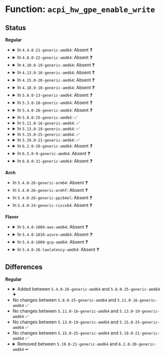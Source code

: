 # Function: <code>acpi_hw_gpe_enable_write</code>

## Status
<b>Regular</b>
<ul>
<li>
<details>
<summary>In <code>4.4.0-21-generic-amd64</code>: Absent ❓</summary>

```json
{
  "name": "acpi_hw_gpe_enable_write",
  "collision_type": "Unique Static",
  "inline_type": "Full",
  "funcs": [
    {
      "addr": 18446744071583671611,
      "name": "acpi_hw_gpe_enable_write",
      "external": false,
      "loc": "drivers/acpi/acpica/hwgpe.c:294",
      "file": "drivers/acpi/acpica/hwgpe.c",
      "inline": "not declared, inlined",
      "caller_inline": [
        "drivers/acpi/acpica/hwgpe.c:acpi_hw_enable_runtime_gpe_block",
        "drivers/acpi/acpica/hwgpe.c:acpi_hw_disable_gpe_block",
        "drivers/acpi/acpica/hwgpe.c:acpi_hw_enable_wakeup_gpe_block"
      ],
      "caller_func": []
    }
  ],
  "symbols": []
}
```
</details>
</li>
<li>
<details>
<summary>In <code>4.8.0-22-generic-amd64</code>: Absent ❓</summary>

```json
{
  "name": "acpi_hw_gpe_enable_write",
  "collision_type": "Unique Static",
  "inline_type": "Full",
  "funcs": [
    {
      "addr": 18446744071583995140,
      "name": "acpi_hw_gpe_enable_write",
      "external": false,
      "loc": "drivers/acpi/acpica/hwgpe.c:293",
      "file": "drivers/acpi/acpica/hwgpe.c",
      "inline": "not declared, inlined",
      "caller_inline": [
        "drivers/acpi/acpica/hwgpe.c:acpi_hw_enable_wakeup_gpe_block",
        "drivers/acpi/acpica/hwgpe.c:acpi_hw_enable_runtime_gpe_block",
        "drivers/acpi/acpica/hwgpe.c:acpi_hw_disable_gpe_block"
      ],
      "caller_func": []
    }
  ],
  "symbols": []
}
```
</details>
</li>
<li>
<details>
<summary>In <code>4.10.0-19-generic-amd64</code>: Absent ❓</summary>

```json
{
  "name": "acpi_hw_gpe_enable_write",
  "collision_type": "Unique Static",
  "inline_type": "Full",
  "funcs": [
    {
      "addr": 18446744071584136541,
      "name": "acpi_hw_gpe_enable_write",
      "external": false,
      "loc": "drivers/acpi/acpica/hwgpe.c:304",
      "file": "drivers/acpi/acpica/hwgpe.c",
      "inline": "not declared, inlined",
      "caller_inline": [
        "drivers/acpi/acpica/hwgpe.c:acpi_hw_enable_wakeup_gpe_block",
        "drivers/acpi/acpica/hwgpe.c:acpi_hw_enable_runtime_gpe_block",
        "drivers/acpi/acpica/hwgpe.c:acpi_hw_disable_gpe_block"
      ],
      "caller_func": []
    }
  ],
  "symbols": []
}
```
</details>
</li>
<li>
<details>
<summary>In <code>4.13.0-16-generic-amd64</code>: Absent ❓</summary>

```json
{
  "name": "acpi_hw_gpe_enable_write",
  "collision_type": "Unique Static",
  "inline_type": "Full",
  "funcs": [
    {
      "addr": 18446744071584203666,
      "name": "acpi_hw_gpe_enable_write",
      "external": false,
      "loc": "drivers/acpi/acpica/hwgpe.c:304",
      "file": "drivers/acpi/acpica/hwgpe.c",
      "inline": "not declared, inlined",
      "caller_inline": [
        "drivers/acpi/acpica/hwgpe.c:acpi_hw_enable_wakeup_gpe_block",
        "drivers/acpi/acpica/hwgpe.c:acpi_hw_enable_runtime_gpe_block",
        "drivers/acpi/acpica/hwgpe.c:acpi_hw_disable_gpe_block"
      ],
      "caller_func": []
    }
  ],
  "symbols": []
}
```
</details>
</li>
<li>
<details>
<summary>In <code>4.15.0-20-generic-amd64</code>: Absent ❓</summary>

```json
{
  "name": "acpi_hw_gpe_enable_write",
  "collision_type": "Unique Static",
  "inline_type": "Full",
  "funcs": [
    {
      "addr": 18446744071584532407,
      "name": "acpi_hw_gpe_enable_write",
      "external": false,
      "loc": "drivers/acpi/acpica/hwgpe.c:304",
      "file": "drivers/acpi/acpica/hwgpe.c",
      "inline": "not declared, inlined",
      "caller_inline": [
        "drivers/acpi/acpica/hwgpe.c:acpi_hw_enable_wakeup_gpe_block",
        "drivers/acpi/acpica/hwgpe.c:acpi_hw_enable_runtime_gpe_block",
        "drivers/acpi/acpica/hwgpe.c:acpi_hw_disable_gpe_block"
      ],
      "caller_func": []
    }
  ],
  "symbols": []
}
```
</details>
</li>
<li>
<details>
<summary>In <code>4.18.0-10-generic-amd64</code>: Absent ❓</summary>

```json
{
  "name": "acpi_hw_gpe_enable_write",
  "collision_type": "Unique Static",
  "inline_type": "Full",
  "funcs": [
    {
      "addr": 18446744071584756686,
      "name": "acpi_hw_gpe_enable_write",
      "external": false,
      "loc": "drivers/acpi/acpica/hwgpe.c:270",
      "file": "drivers/acpi/acpica/hwgpe.c",
      "inline": "not declared, inlined",
      "caller_inline": [
        "drivers/acpi/acpica/hwgpe.c:acpi_hw_enable_wakeup_gpe_block",
        "drivers/acpi/acpica/hwgpe.c:acpi_hw_enable_runtime_gpe_block",
        "drivers/acpi/acpica/hwgpe.c:acpi_hw_disable_gpe_block"
      ],
      "caller_func": []
    }
  ],
  "symbols": []
}
```
</details>
</li>
<li>
<details>
<summary>In <code>5.0.0-13-generic-amd64</code>: Absent ❓</summary>

```json
{
  "name": "acpi_hw_gpe_enable_write",
  "collision_type": "Unique Static",
  "inline_type": "Full",
  "funcs": [
    {
      "addr": 18446744071584858265,
      "name": "acpi_hw_gpe_enable_write",
      "external": false,
      "loc": "drivers/acpi/acpica/hwgpe.c:270",
      "file": "drivers/acpi/acpica/hwgpe.c",
      "inline": "not declared, inlined",
      "caller_inline": [
        "drivers/acpi/acpica/hwgpe.c:acpi_hw_enable_wakeup_gpe_block",
        "drivers/acpi/acpica/hwgpe.c:acpi_hw_enable_runtime_gpe_block",
        "drivers/acpi/acpica/hwgpe.c:acpi_hw_disable_gpe_block"
      ],
      "caller_func": []
    }
  ],
  "symbols": []
}
```
</details>
</li>
<li>
<details>
<summary>In <code>5.3.0-18-generic-amd64</code>: Absent ❓</summary>

```json
{
  "name": "acpi_hw_gpe_enable_write",
  "collision_type": "Unique Static",
  "inline_type": "Full",
  "funcs": [
    {
      "addr": 18446744071585062009,
      "name": "acpi_hw_gpe_enable_write",
      "external": false,
      "loc": "drivers/acpi/acpica/hwgpe.c:270",
      "file": "drivers/acpi/acpica/hwgpe.c",
      "inline": "not declared, inlined",
      "caller_inline": [
        "drivers/acpi/acpica/hwgpe.c:acpi_hw_enable_wakeup_gpe_block",
        "drivers/acpi/acpica/hwgpe.c:acpi_hw_enable_runtime_gpe_block",
        "drivers/acpi/acpica/hwgpe.c:acpi_hw_disable_gpe_block"
      ],
      "caller_func": []
    }
  ],
  "symbols": []
}
```
</details>
</li>
<li>
<details>
<summary>In <code>5.4.0-26-generic-amd64</code>: Absent ❓</summary>

```json
{
  "name": "acpi_hw_gpe_enable_write",
  "collision_type": "Unique Static",
  "inline_type": "Full",
  "funcs": [
    {
      "addr": 18446744071585198237,
      "name": "acpi_hw_gpe_enable_write",
      "external": false,
      "loc": "drivers/acpi/acpica/hwgpe.c:270",
      "file": "drivers/acpi/acpica/hwgpe.c",
      "inline": "not declared, inlined",
      "caller_inline": [
        "drivers/acpi/acpica/hwgpe.c:acpi_hw_enable_wakeup_gpe_block",
        "drivers/acpi/acpica/hwgpe.c:acpi_hw_enable_runtime_gpe_block",
        "drivers/acpi/acpica/hwgpe.c:acpi_hw_disable_gpe_block"
      ],
      "caller_func": []
    }
  ],
  "symbols": []
}
```
</details>
</li>
<li>
<details>
<summary>In <code>5.8.0-25-generic-amd64</code>: ✅</summary>

```c
acpi_status acpi_hw_gpe_enable_write(u8 enable_mask, struct acpi_gpe_register_info * gpe_register_info)
```

```json
{
  "name": "acpi_hw_gpe_enable_write",
  "collision_type": "Unique Static",
  "inline_type": "No",
  "funcs": [
    {
      "addr": 18446744071585903440,
      "name": "acpi_hw_gpe_enable_write",
      "external": false,
      "loc": "drivers/acpi/acpica/hwgpe.c:270",
      "file": "drivers/acpi/acpica/hwgpe.c",
      "inline": "seen, unknown",
      "caller_inline": [],
      "caller_func": [
        "drivers/acpi/acpica/hwgpe.c:acpi_hw_enable_wakeup_gpe_block",
        "drivers/acpi/acpica/hwgpe.c:acpi_hw_enable_runtime_gpe_block",
        "drivers/acpi/acpica/hwgpe.c:acpi_hw_disable_gpe_block"
      ]
    }
  ],
  "symbols": [
    {
      "addr": 18446744071585903440,
      "name": "acpi_hw_gpe_enable_write",
      "section": ".text",
      "bind": "STB_LOCAL",
      "size": 28
    }
  ]
}
```
</details>
</li>
<li>
<details>
<summary>In <code>5.11.0-16-generic-amd64</code>: ✅</summary>

```c
acpi_status acpi_hw_gpe_enable_write(u8 enable_mask, struct acpi_gpe_register_info * gpe_register_info)
```

```json
{
  "name": "acpi_hw_gpe_enable_write",
  "collision_type": "Unique Static",
  "inline_type": "No",
  "funcs": [
    {
      "addr": 18446744071586025054,
      "name": "acpi_hw_gpe_enable_write",
      "external": false,
      "loc": "drivers/acpi/acpica/hwgpe.c:340",
      "file": "drivers/acpi/acpica/hwgpe.c",
      "inline": "seen, unknown",
      "caller_inline": [],
      "caller_func": [
        "drivers/acpi/acpica/hwgpe.c:acpi_hw_enable_wakeup_gpe_block",
        "drivers/acpi/acpica/hwgpe.c:acpi_hw_enable_runtime_gpe_block",
        "drivers/acpi/acpica/hwgpe.c:acpi_hw_disable_gpe_block"
      ]
    }
  ],
  "symbols": [
    {
      "addr": 18446744071586025054,
      "name": "acpi_hw_gpe_enable_write",
      "section": ".text",
      "bind": "STB_LOCAL",
      "size": 28
    }
  ]
}
```
</details>
</li>
<li>
<details>
<summary>In <code>5.13.0-19-generic-amd64</code>: ✅</summary>

```c
acpi_status acpi_hw_gpe_enable_write(u8 enable_mask, struct acpi_gpe_register_info * gpe_register_info)
```

```json
{
  "name": "acpi_hw_gpe_enable_write",
  "collision_type": "Unique Static",
  "inline_type": "No",
  "funcs": [
    {
      "addr": 18446744071585902070,
      "name": "acpi_hw_gpe_enable_write",
      "external": false,
      "loc": "drivers/acpi/acpica/hwgpe.c:340",
      "file": "drivers/acpi/acpica/hwgpe.c",
      "inline": "seen, unknown",
      "caller_inline": [],
      "caller_func": [
        "drivers/acpi/acpica/hwgpe.c:acpi_hw_enable_wakeup_gpe_block",
        "drivers/acpi/acpica/hwgpe.c:acpi_hw_enable_runtime_gpe_block",
        "drivers/acpi/acpica/hwgpe.c:acpi_hw_disable_gpe_block"
      ]
    }
  ],
  "symbols": [
    {
      "addr": 18446744071585902070,
      "name": "acpi_hw_gpe_enable_write",
      "section": ".text",
      "bind": "STB_LOCAL",
      "size": 28
    }
  ]
}
```
</details>
</li>
<li>
<details>
<summary>In <code>5.15.0-25-generic-amd64</code>: ✅</summary>

```c
acpi_status acpi_hw_gpe_enable_write(u8 enable_mask, struct acpi_gpe_register_info * gpe_register_info)
```

```json
{
  "name": "acpi_hw_gpe_enable_write",
  "collision_type": "Unique Static",
  "inline_type": "No",
  "funcs": [
    {
      "addr": 18446744071586389565,
      "name": "acpi_hw_gpe_enable_write",
      "external": false,
      "loc": "drivers/acpi/acpica/hwgpe.c:340",
      "file": "drivers/acpi/acpica/hwgpe.c",
      "inline": "seen, unknown",
      "caller_inline": [],
      "caller_func": [
        "drivers/acpi/acpica/hwgpe.c:acpi_hw_enable_wakeup_gpe_block",
        "drivers/acpi/acpica/hwgpe.c:acpi_hw_enable_runtime_gpe_block",
        "drivers/acpi/acpica/hwgpe.c:acpi_hw_disable_gpe_block"
      ]
    }
  ],
  "symbols": [
    {
      "addr": 18446744071586389565,
      "name": "acpi_hw_gpe_enable_write",
      "section": ".text",
      "bind": "STB_LOCAL",
      "size": 28
    }
  ]
}
```
</details>
</li>
<li>
<details>
<summary>In <code>5.19.0-21-generic-amd64</code>: ✅</summary>

```c
acpi_status acpi_hw_gpe_enable_write(u8 enable_mask, struct acpi_gpe_register_info * gpe_register_info)
```

```json
{
  "name": "acpi_hw_gpe_enable_write",
  "collision_type": "Unique Static",
  "inline_type": "No",
  "funcs": [
    {
      "addr": 18446744071587638217,
      "name": "acpi_hw_gpe_enable_write",
      "external": false,
      "loc": "drivers/acpi/acpica/hwgpe.c:340",
      "file": "drivers/acpi/acpica/hwgpe.c",
      "inline": "seen, unknown",
      "caller_inline": [],
      "caller_func": [
        "drivers/acpi/acpica/hwgpe.c:acpi_hw_enable_wakeup_gpe_block",
        "drivers/acpi/acpica/hwgpe.c:acpi_hw_enable_runtime_gpe_block",
        "drivers/acpi/acpica/hwgpe.c:acpi_hw_disable_gpe_block"
      ]
    }
  ],
  "symbols": [
    {
      "addr": 18446744071587638217,
      "name": "acpi_hw_gpe_enable_write",
      "section": ".text",
      "bind": "STB_LOCAL",
      "size": 36
    }
  ]
}
```
</details>
</li>
<li>
<details>
<summary>In <code>6.2.0-20-generic-amd64</code>: Absent ❓</summary>

```json
{
  "name": "acpi_hw_gpe_enable_write",
  "collision_type": "Unique Static",
  "inline_type": "Full",
  "funcs": [
    {
      "addr": 18446744071588937961,
      "name": "acpi_hw_gpe_enable_write",
      "external": false,
      "loc": "drivers/acpi/acpica/hwgpe.c:340",
      "file": "drivers/acpi/acpica/hwgpe.c",
      "inline": "not declared, inlined",
      "caller_inline": [
        "drivers/acpi/acpica/hwgpe.c:acpi_hw_enable_wakeup_gpe_block",
        "drivers/acpi/acpica/hwgpe.c:acpi_hw_enable_runtime_gpe_block",
        "drivers/acpi/acpica/hwgpe.c:acpi_hw_disable_gpe_block"
      ],
      "caller_func": []
    }
  ],
  "symbols": []
}
```
</details>
</li>
<li>
<details>
<summary>In <code>6.5.0-9-generic-amd64</code>: Absent ❓</summary>

```json
{
  "name": "acpi_hw_gpe_enable_write",
  "collision_type": "Unique Static",
  "inline_type": "Full",
  "funcs": [
    {
      "addr": 18446744071589227960,
      "name": "acpi_hw_gpe_enable_write",
      "external": false,
      "loc": "drivers/acpi/acpica/hwgpe.c:340",
      "file": "drivers/acpi/acpica/hwgpe.c",
      "inline": "not declared, inlined",
      "caller_inline": [
        "drivers/acpi/acpica/hwgpe.c:acpi_hw_enable_wakeup_gpe_block",
        "drivers/acpi/acpica/hwgpe.c:acpi_hw_enable_runtime_gpe_block",
        "drivers/acpi/acpica/hwgpe.c:acpi_hw_disable_gpe_block"
      ],
      "caller_func": []
    }
  ],
  "symbols": []
}
```
</details>
</li>
<li>
<details>
<summary>In <code>6.8.0-31-generic-amd64</code>: Absent ❓</summary>

```json
{
  "name": "acpi_hw_gpe_enable_write",
  "collision_type": "Unique Static",
  "inline_type": "Full",
  "funcs": [
    {
      "addr": 18446744071589534472,
      "name": "acpi_hw_gpe_enable_write",
      "external": false,
      "loc": "drivers/acpi/acpica/hwgpe.c:340",
      "file": "drivers/acpi/acpica/hwgpe.c",
      "inline": "not declared, inlined",
      "caller_inline": [
        "drivers/acpi/acpica/hwgpe.c:acpi_hw_enable_wakeup_gpe_block",
        "drivers/acpi/acpica/hwgpe.c:acpi_hw_enable_runtime_gpe_block",
        "drivers/acpi/acpica/hwgpe.c:acpi_hw_disable_gpe_block"
      ],
      "caller_func": []
    }
  ],
  "symbols": []
}
```
</details>
</li>
</ul>
<b>Arch</b>
<ul>
<li>
In <code>5.4.0-26-generic-arm64</code>: Absent ❓
</li>
<li>
In <code>5.4.0-26-generic-armhf</code>: Absent ❓
</li>
<li>
In <code>5.4.0-26-generic-ppc64el</code>: Absent ❓
</li>
<li>
In <code>5.4.0-24-generic-riscv64</code>: Absent ❓
</li>
</ul>
<b>Flavor</b>
<ul>
<li>
<details>
<summary>In <code>5.4.0-1009-aws-amd64</code>: Absent ❓</summary>

```json
{
  "name": "acpi_hw_gpe_enable_write",
  "collision_type": "Unique Static",
  "inline_type": "Full",
  "funcs": [
    {
      "addr": 18446744071585073011,
      "name": "acpi_hw_gpe_enable_write",
      "external": false,
      "loc": "drivers/acpi/acpica/hwgpe.c:270",
      "file": "drivers/acpi/acpica/hwgpe.c",
      "inline": "not declared, inlined",
      "caller_inline": [
        "drivers/acpi/acpica/hwgpe.c:acpi_hw_enable_wakeup_gpe_block",
        "drivers/acpi/acpica/hwgpe.c:acpi_hw_enable_runtime_gpe_block",
        "drivers/acpi/acpica/hwgpe.c:acpi_hw_disable_gpe_block"
      ],
      "caller_func": []
    }
  ],
  "symbols": []
}
```
</details>
</li>
<li>
<details>
<summary>In <code>5.4.0-1010-azure-amd64</code>: Absent ❓</summary>

```json
{
  "name": "acpi_hw_gpe_enable_write",
  "collision_type": "Unique Static",
  "inline_type": "Full",
  "funcs": [
    {
      "addr": 18446744071584988485,
      "name": "acpi_hw_gpe_enable_write",
      "external": false,
      "loc": "drivers/acpi/acpica/hwgpe.c:270",
      "file": "drivers/acpi/acpica/hwgpe.c",
      "inline": "not declared, inlined",
      "caller_inline": [
        "drivers/acpi/acpica/hwgpe.c:acpi_hw_enable_wakeup_gpe_block",
        "drivers/acpi/acpica/hwgpe.c:acpi_hw_enable_runtime_gpe_block",
        "drivers/acpi/acpica/hwgpe.c:acpi_hw_disable_gpe_block"
      ],
      "caller_func": []
    }
  ],
  "symbols": []
}
```
</details>
</li>
<li>
<details>
<summary>In <code>5.4.0-1009-gcp-amd64</code>: Absent ❓</summary>

```json
{
  "name": "acpi_hw_gpe_enable_write",
  "collision_type": "Unique Static",
  "inline_type": "Full",
  "funcs": [
    {
      "addr": 18446744071585149821,
      "name": "acpi_hw_gpe_enable_write",
      "external": false,
      "loc": "drivers/acpi/acpica/hwgpe.c:270",
      "file": "drivers/acpi/acpica/hwgpe.c",
      "inline": "not declared, inlined",
      "caller_inline": [
        "drivers/acpi/acpica/hwgpe.c:acpi_hw_enable_wakeup_gpe_block",
        "drivers/acpi/acpica/hwgpe.c:acpi_hw_enable_runtime_gpe_block",
        "drivers/acpi/acpica/hwgpe.c:acpi_hw_disable_gpe_block"
      ],
      "caller_func": []
    }
  ],
  "symbols": []
}
```
</details>
</li>
<li>
<details>
<summary>In <code>5.4.0-26-lowlatency-amd64</code>: Absent ❓</summary>

```json
{
  "name": "acpi_hw_gpe_enable_write",
  "collision_type": "Unique Static",
  "inline_type": "Full",
  "funcs": [
    {
      "addr": 18446744071585255981,
      "name": "acpi_hw_gpe_enable_write",
      "external": false,
      "loc": "drivers/acpi/acpica/hwgpe.c:270",
      "file": "drivers/acpi/acpica/hwgpe.c",
      "inline": "not declared, inlined",
      "caller_inline": [
        "drivers/acpi/acpica/hwgpe.c:acpi_hw_enable_wakeup_gpe_block",
        "drivers/acpi/acpica/hwgpe.c:acpi_hw_enable_runtime_gpe_block",
        "drivers/acpi/acpica/hwgpe.c:acpi_hw_disable_gpe_block"
      ],
      "caller_func": []
    }
  ],
  "symbols": []
}
```
</details>
</li>
</ul>

## Differences
<b>Regular</b>
<ul>
<li>
<details>
<summary>Added between <code>5.4.0-26-generic-amd64</code> and <code>5.8.0-25-generic-amd64</code> ➕</summary>

```c
acpi_status acpi_hw_gpe_enable_write(u8 enable_mask, struct acpi_gpe_register_info * gpe_register_info)
```
</details>
</li>
<li>
No changes between <code>5.8.0-25-generic-amd64</code> and <code>5.11.0-16-generic-amd64</code> ✅
</li>
<li>
No changes between <code>5.11.0-16-generic-amd64</code> and <code>5.13.0-19-generic-amd64</code> ✅
</li>
<li>
No changes between <code>5.13.0-19-generic-amd64</code> and <code>5.15.0-25-generic-amd64</code> ✅
</li>
<li>
No changes between <code>5.15.0-25-generic-amd64</code> and <code>5.19.0-21-generic-amd64</code> ✅
</li>
<li>
<details>
<summary>Removed between <code>5.19.0-21-generic-amd64</code> and <code>6.2.0-20-generic-amd64</code> ➖</summary>

```c
acpi_status acpi_hw_gpe_enable_write(u8 enable_mask, struct acpi_gpe_register_info * gpe_register_info)
```
</details>
</li>
</ul>
